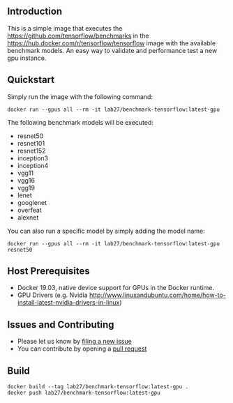 ## Introduction
This is a simple image that executes the https://github.com/tensorflow/benchmarks in the https://hub.docker.com/r/tensorflow/tensorflow image with the available benchmark models.
An easy way to validate and performance test a new gpu instance.

## Quickstart
Simply run the image with the following command:

`docker run --gpus all --rm -it lab27/benchmark-tensorflow:latest-gpu`

The following benchmark models will be executed:
* resnet50
* resnet101
* resnet152 
* inception3 
* inception4 
* vgg11 
* vgg16 
* vgg19 
* lenet 
* googlenet 
* overfeat 
* alexnet

You can also run a specific model by simply adding the model name:

`docker run --gpus all --rm -it lab27/benchmark-tensorflow:latest-gpu resnet50`

## Host Prerequisites
* Docker 19.03, native device support for GPUs in the Docker runtime.
* GPU Drivers (e.g. Nvidia http://www.linuxandubuntu.com/home/how-to-install-latest-nvidia-drivers-in-linux)


## Issues and Contributing

* Please let us know by [filing a new issue](https://github.com/lab27hq/benchmark-tensorflow-docker/issues/new)
* You can contribute by opening a [pull request](https://help.github.com/articles/using-pull-requests/)

## Build
```
docker build --tag lab27/benchmark-tensorflow:latest-gpu .
docker push lab27/benchmark-tensorflow:latest-gpu
```
